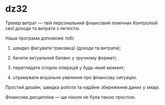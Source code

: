 # dz32

Трекер витрат — твій персональний фінансовий помічник
Контролюй свої доходи та витрати з легкістю.

Наша програма допоможе тобі:

1. швидко фіксувати транзакції (доходи та витрати);

2. бачити актуальний баланс у зручному форматі;

3. переглядати історію операцій у будь-який момент;

4. отримувати візуальне уявлення про фінансову ситуацію.

Простий дизайн, швидка робота та надійне збереження даних у хмарі.

Фінансова дисципліна — ще ніколи не була такою простою.

